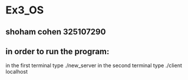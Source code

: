 # Ex3_OS

## shoham cohen 325107290

## in order to run the program:
in the first terminal type ./new_server
in the second terminal type ./client localhost
